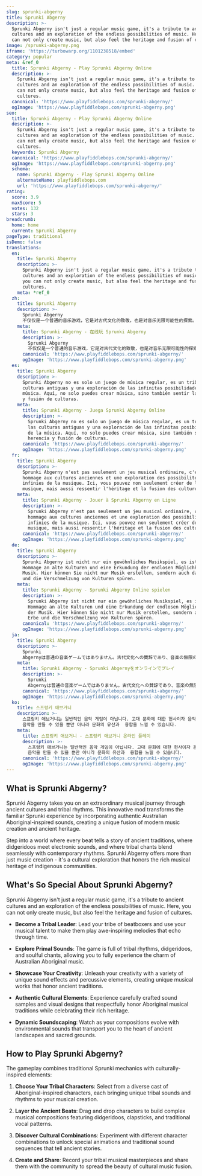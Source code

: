 ```yaml
---
slug: sprunki-abgerny
title: Sprunki Abgerny
description: >-
  Sprunki Abgerny isn't just a regular music game, it's a tribute to ancient
  cultures and an exploration of the endless possibilities of music. Here, you
  can not only create music, but also feel the heritage and fusion of cultures.
image: /sprunki-abgerny.png
iframe: 'https://turbowarp.org/1101238518/embed'
category: popular
meta: &ref_0
  title: Sprunki Abgerny - Play Sprunki Abgerny Online
  description: >-
    Sprunki Abgerny isn't just a regular music game, it's a tribute to ancient
    cultures and an exploration of the endless possibilities of music. Here, you
    can not only create music, but also feel the heritage and fusion of
    cultures.
  canonical: 'https://www.playfiddlebops.com/sprunki-abgerny/'
  ogImage: 'https://www.playfiddlebops.com/sprunki-abgerny.png'
seo:
  title: Sprunki Abgerny - Play Sprunki Abgerny Online
  description: >-
    Sprunki Abgerny isn't just a regular music game, it's a tribute to ancient
    cultures and an exploration of the endless possibilities of music. Here, you
    can not only create music, but also feel the heritage and fusion of
    cultures.
  keywords: Sprunki Abgerny
  canonical: 'https://www.playfiddlebops.com/sprunki-abgerny/'
  ogImage: 'https://www.playfiddlebops.com/sprunki-abgerny.png'
  schema:
    name: Sprunki Abgerny - Play Sprunki Abgerny Online
    alternateName: playfiddlebops.com
    url: 'https://www.playfiddlebops.com/sprunki-abgerny/'
rating:
  score: 3.9
  maxScore: 5
  votes: 132
  stars: 3
breadcrumb:
  home: home
  current: Sprunki Abgerny
pageType: traditional
isDemo: false
translations:
  en:
    title: Sprunki Abgerny
    description: >-
      Sprunki Abgerny isn't just a regular music game, it's a tribute to ancient
      cultures and an exploration of the endless possibilities of music. Here,
      you can not only create music, but also feel the heritage and fusion of
      cultures.
    meta: *ref_0
  zh:
    title: Sprunki Abgerny
    description: >-
      Sprunki Abgerny
      不仅仅是一个普通的音乐游戏，它是对古代文化的致敬，也是对音乐无限可能性的探索。在这里，你不仅可以创作音乐，还能感受到文化的传承与融合。
    meta:
      title: Sprunki Abgerny - 在线玩 Sprunki Abgerny
      description: >-
        Sprunki Abgerny
        不仅仅是一个普通的音乐游戏，它是对古代文化的致敬，也是对音乐无限可能性的探索。在这里，你不仅可以创作音乐，还能感受到文化的传承与融合。
      canonical: 'https://www.playfiddlebops.com/sprunki-abgerny/'
      ogImage: 'https://www.playfiddlebops.com/sprunki-abgerny.png'
  es:
    title: Sprunki Abgerny
    description: >-
      Sprunki Abgerny no es solo un juego de música regular, es un tributo a las
      culturas antiguas y una exploración de las infinitas posibilidades de la
      música. Aquí, no solo puedes crear música, sino también sentir la herencia
      y fusión de culturas.
    meta:
      title: Sprunki Abgerny - Juega Sprunki Abgerny Online
      description: >-
        Sprunki Abgerny no es solo un juego de música regular, es un tributo a
        las culturas antiguas y una exploración de las infinitas posibilidades
        de la música. Aquí, no solo puedes crear música, sino también sentir la
        herencia y fusión de culturas.
      canonical: 'https://www.playfiddlebops.com/sprunki-abgerny/'
      ogImage: 'https://www.playfiddlebops.com/sprunki-abgerny.png'
  fr:
    title: Sprunki Abgerny
    description: >-
      Sprunki Abgerny n'est pas seulement un jeu musical ordinaire, c'est un
      hommage aux cultures anciennes et une exploration des possibilités
      infinies de la musique. Ici, vous pouvez non seulement créer de la
      musique, mais aussi ressentir l'héritage et la fusion des cultures.
    meta:
      title: Sprunki Abgerny - Jouer à Sprunki Abgerny en Ligne
      description: >-
        Sprunki Abgerny n'est pas seulement un jeu musical ordinaire, c'est un
        hommage aux cultures anciennes et une exploration des possibilités
        infinies de la musique. Ici, vous pouvez non seulement créer de la
        musique, mais aussi ressentir l'héritage et la fusion des cultures.
      canonical: 'https://www.playfiddlebops.com/sprunki-abgerny/'
      ogImage: 'https://www.playfiddlebops.com/sprunki-abgerny.png'
  de:
    title: Sprunki Abgerny
    description: >-
      Sprunki Abgerny ist nicht nur ein gewöhnliches Musikspiel, es ist eine
      Hommage an alte Kulturen und eine Erkundung der endlosen Möglichkeiten der
      Musik. Hier können Sie nicht nur Musik erstellen, sondern auch das Erbe
      und die Verschmelzung von Kulturen spüren.
    meta:
      title: Sprunki Abgerny - Sprunki Abgerny Online spielen
      description: >-
        Sprunki Abgerny ist nicht nur ein gewöhnliches Musikspiel, es ist eine
        Hommage an alte Kulturen und eine Erkundung der endlosen Möglichkeiten
        der Musik. Hier können Sie nicht nur Musik erstellen, sondern auch das
        Erbe und die Verschmelzung von Kulturen spüren.
      canonical: 'https://www.playfiddlebops.com/sprunki-abgerny/'
      ogImage: 'https://www.playfiddlebops.com/sprunki-abgerny.png'
  ja:
    title: Sprunki Abgerny
    description: >-
      Sprunki
      Abgernyは普通の音楽ゲームではありません。古代文化への賛辞であり、音楽の無限の可能性の探索です。ここでは、音楽を創造するだけでなく、文化の継承と融合を感じることができます。
    meta:
      title: Sprunki Abgerny - Sprunki Abgernyをオンラインでプレイ
      description: >-
        Sprunki
        Abgernyは普通の音楽ゲームではありません。古代文化への賛辞であり、音楽の無限の可能性の探索です。ここでは、音楽を創造するだけでなく、文化の継承と融合を感じることができます。
      canonical: 'https://www.playfiddlebops.com/sprunki-abgerny/'
      ogImage: 'https://www.playfiddlebops.com/sprunki-abgerny.png'
  ko:
    title: 스프렁키 애브거니
    description: >-
      스프렁키 애브거니는 일반적인 음악 게임이 아닙니다. 고대 문화에 대한 헌사이자 음악의  무한한 가능성에 대한 탐험입니다. 여기서
      음악을 만들 수 있을 뿐만 아니라 문화의 유산과  융합을 느낄 수 있습니다.
    meta:
      title: 스프렁키 애브거니 - 스프렁키 애브거니 온라인 플레이
      description: >-
        스프렁키 애브거니는 일반적인 음악 게임이 아닙니다. 고대 문화에 대한 헌사이자 음악의  무한한 가능성에 대한 탐험입니다. 여기서
        음악을 만들 수 있을 뿐만 아니라 문화의 유산과  융합을 느낄 수 있습니다.
      canonical: 'https://www.playfiddlebops.com/sprunki-abgerny/'
      ogImage: 'https://www.playfiddlebops.com/sprunki-abgerny.png'
---
```


## What is Sprunki Abgerny?

Sprunki Abgerny takes you on an extraordinary musical journey through ancient cultures and tribal rhythms. This innovative mod transforms the familiar Sprunki experience by incorporating authentic Australian Aboriginal-inspired sounds, creating a unique fusion of modern music creation and ancient heritage.

Step into a world where every beat tells a story of ancient traditions, where didgeridoos meet electronic sounds, and where tribal chants blend seamlessly with contemporary rhythms. Sprunki Abgerny offers more than just music creation - it's a cultural exploration that honors the rich musical heritage of indigenous communities.

## What's So Special About Sprunki Abgerny?

Sprunki Abgerny isn't just a regular music game, it's a tribute to ancient cultures and an exploration of the endless possibilities of music. Here, you can not only create music, but also feel the heritage and fusion of cultures.

- **Become a Tribal Leader**: Lead your tribe of beatboxers and use your musical talent to make them play awe-inspiring melodies that echo through time.

- **Explore Primal Sounds**: The game is full of tribal rhythms, didgeridoos, and soulful chants, allowing you to fully experience the charm of Australian Aboriginal music.

- **Showcase Your Creativity**: Unleash your creativity with a variety of unique sound effects and percussive elements, creating unique musical works that honor ancient traditions.

- **Authentic Cultural Elements**: Experience carefully crafted sound samples and visual designs that respectfully honor Aboriginal musical traditions while celebrating their rich heritage.

- **Dynamic Soundscaping**: Watch as your compositions evolve with environmental sounds that transport you to the heart of ancient landscapes and sacred grounds.

## How to Play Sprunki Abgerny?

The gameplay combines traditional Sprunki mechanics with culturally-inspired elements:

1. **Choose Your Tribal Characters**: Select from a diverse cast of Aboriginal-inspired characters, each bringing unique tribal sounds and rhythms to your musical creation.

1. **Layer the Ancient Beats**: Drag and drop characters to build complex musical compositions featuring didgeridoos, clapsticks, and traditional vocal patterns.

1. **Discover Cultural Combinations**: Experiment with different character combinations to unlock special animations and traditional sound sequences that tell ancient stories.

1. **Create and Share**: Record your tribal musical masterpieces and share them with the community to spread the beauty of cultural music fusion.
